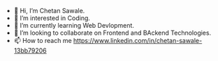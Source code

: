 - 👋 Hi, I’m Chetan Sawale.
- 👀 I’m interested in Coding.
- 🌱 I’m currently learning Web Devlopment.
- 💞️ I’m looking to collaborate on Frontend and BAckend Technologies.
- 📫 How to reach me https://www.linkedin.com/in/chetan-sawale-13bb79206

<!---
chetan195/chetan195 is a ✨ special ✨ repository because its `README.md` (this file) appears on your GitHub profile.
You can click the Preview link to take a look at your changes.
--->
